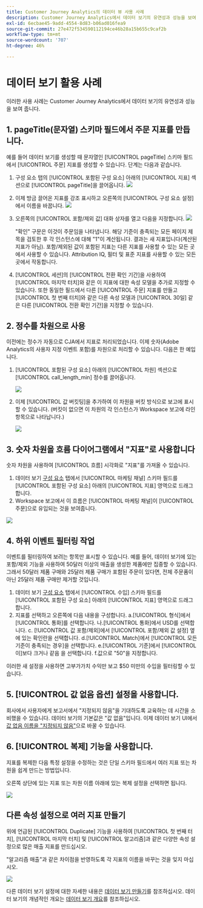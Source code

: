 ```yaml
---
title: Customer Journey Analytics의 데이터 뷰 사용 사례
description: Customer Journey Analytics에서 데이터 보기의 유연성과 성능을 보여 주는 여러 사용 사례
exl-id: 6ecbae45-9add-4554-8d83-b06ad016fea9
source-git-commit: 27e472f534590112194ce46b28a15b655c9caf2b
workflow-type: tm+mt
source-wordcount: '707'
ht-degree: 46%

---
```


# 데이터 보기 활용 사례

이러한 사용 사례는 Customer Journey Analytics에서 데이터 보기의 유연성과 성능을 보여 줍니다.

## 1. pageTitle(문자열) 스키마 필드에서 주문 지표를 만듭니다.

예를 들어 데이터 보기를 생성할 때 문자열인 [!UICONTROL pageTitle] 스키마 필드에서 [!UICONTROL 주문] 지표를 생성할 수 있습니다. 단계는 다음과 같습니다.

1. 구성 요소 탭의 [!UICONTROL 포함된 구성 요소] 아래의 [!UICONTROL 지표] 섹션으로 [!UICONTROL pageTitle]을 끌어옵니다.
   ![](assets/use-case1a.png)
1. 이제 방금 끌어온 지표를 강조 표시하고 오른쪽의 [!UICONTROL 구성 요소 설정]에서 이름을 바꿉니다.
   ![](assets/orders.png)
1. 오른쪽의 [!UICONTROL 포함/제외 값] 대화 상자를 열고 다음을 지정합니다.
   ![](assets/orders2.png)

   &quot;확인&quot; 구문은 이것이 주문임을 나타냅니다. 해당 기준이 충족되는 모든 페이지 제목을 검토한 후 각 인스턴스에 대해 &quot;1&quot;이 계산됩니다. 결과는 새 지표입니다(계산된 지표가 아님). 포함/제외된 값이 포함된 지표는 다른 지표를 사용할 수 있는 모든 곳에서 사용할 수 있습니다. Attribution IQ, 필터 및 표준 지표를 사용할 수 있는 모든 곳에서 작동합니다.
1. [!UICONTROL 세션]의 [!UICONTROL 전환 확인 기간]을 사용하여 [!UICONTROL 마지막 터치]와 같은 이 지표에 대한 속성 모델을 추가로 지정할 수 있습니다.
또한 동일한 필드에서 다른 [!UICONTROL 주문] 지표를 만들고 [!UICONTROL 첫 번째 터치]와 같은 다른 속성 모델과 [!UICONTROL 30일] 같은 다른 [!UICONTROL 전환 확인 기간]을 지정할 수 있습니다.

## 2. 정수를 차원으로 사용

이전에는 정수가 자동으로 CJA에서 지표로 처리되었습니다. 이제 숫자(Adobe Analytics의 사용자 지정 이벤트 포함)를 차원으로 처리할 수 있습니다. 다음은 한 예입니다.

1. [!UICONTROL 포함된 구성 요소] 아래의 [!UICONTROL 차원] 섹션으로 [!UICONTROL call_length_min] 정수를 끌어옵니다.

   ![](assets/integers.png)

1. 이제 [!UICONTROL 값 버킷팅]을 추가하여 이 차원을 버킷 방식으로 보고에 표시할 수 있습니다. (버킷이 없으면 이 차원의 각 인스턴스가 Workspace 보고에 라인 항목으로 나타납니다.)

   ![](assets/bucketing.png)

## 3. 숫자 차원을 흐름 다이어그램에서 &quot;지표&quot;로 사용합니다

숫자 차원을 사용하여 [!UICONTROL  흐름] 시각화로 &quot;지표&quot;를 가져올 수 있습니다.

1. 데이터 보기 [구성 요소](https://experienceleague.adobe.com/docs/analytics-platform/using/cja-dataviews/create-dataview.html?lang=en#configure-component-settings) 탭에서 [!UICONTROL 마케팅 채널] 스키마 필드를 [!UICONTROL 포함된 구성 요소] 아래의 [!UICONTROL 지표] 영역으로 드래그합니다.
2. Workspace 보고에서 이 흐름은 [!UICONTROL 마케팅 채널]이 [!UICONTROL 주문]으로 유입되는 것을 보여줍니다.

![](assets/flow.png)

## 4. 하위 이벤트 필터링 작업

이벤트를 필터링하여 보려는 항목만 표시할 수 있습니다. 예를 들어, 데이터 보기에 있는 포함/제외 기능을 사용하여 50달러 이상의 매출을 생성한 제품에만 집중할 수 있습니다. 그래서 50달러 제품 구매와 25달러 제품 구매가 포함된 주문이 있다면, 전체 주문품이 아닌 25달러 제품 구매만 제거할 것입니다.

1. 데이터 보기 [구성 요소](https://experienceleague.adobe.com/docs/analytics-platform/using/cja-dataviews/create-dataview.html?lang=en#configure-component-settings) 탭에서 [!UICONTROL 수입] 스키마 필드를 [!UICONTROL 포함된 구성 요소] 아래의 [!UICONTROL 지표] 영역으로 드래그합니다.
1. 지표를 선택하고 오른쪽에 다음 내용을 구성합니다.
a.[!UICONTROL 형식]에서 [!UICONTROL 통화]를 선택합니다.
나.[!UICONTROL 통화]에서 USD를 선택합니다.
c. [!UICONTROL 값 포함/제외]에서 [!UICONTROL 포함/제외 값 설정] 옆에 있는 확인란을 선택합니다.
d.[!UICONTROL Match]에서 [!UICONTROL 모든 기준이 충족되는 경우]을 선택합니다.
e.[!UICONTROL 기준]에서 [!UICONTROL 이]보다 크거나 같음 을 선택합니다.
f.값으로 &quot;50&quot;을 지정합니다.

이러한 새 설정을 사용하면 고부가가치 수익만 보고 $50 미만의 수입을 필터링할 수 있습니다.

## 5. [!UICONTROL 값 없음 옵션] 설정을 사용합니다.

회사에서 사용자에게 보고서에서 &quot;지정되지 않음&quot;을 기대하도록 교육하는 데 시간을 소비했을 수 있습니다. 데이터 보기의 기본값은 &quot;값 없음&quot;입니다. 이제 데이터 보기 UI에서 [값 없음 이름을 &quot;지정되지 않음&quot;](https://experienceleague.adobe.com/docs/analytics-platform/using/cja-dataviews/create-dataview.html?lang=en#configure-no-value-options-settings)으로 바꿀 수 있습니다.

## 6. [!UICONTROL 복제] 기능을 사용합니다.

지표를 복제한 다음 특정 설정을 수정하는 것은 단일 스키마 필드에서 여러 지표 또는 차원을 쉽게 만드는 방법입니다.

오른쪽 상단에 있는 지표 또는 차원 이름 아래에 있는 복제 설정을 선택하면 됩니다.

![](assets/duplicate.png)

## 다른 속성 설정으로 여러 지표 만들기

위에 언급된 [!UICONTROL Duplicate] 기능을 사용하여 [!UICONTROL 첫 번째 터치], [!UICONTROL 마지막 터치] 및 [!UICONTROL 알고리즘]과 같은 다양한 속성 설정으로 많은 매출 지표를 만드십시오.

&quot;알고리즘 매출&quot;과 같은 차이점을 반영하도록 각 지표의 이름을 바꾸는 것을 잊지 마십시오.

![](assets/algo-revenue.png)

다른 데이터 보기 설정에 대한 자세한 내용은 [데이터 보기 만들기](/help/data-views/create-dataview.md)를 참조하십시오.
데이터 보기의 개념적인 개요는 [데이터 보기 개요](/help/data-views/data-views.md)를 참조하십시오.